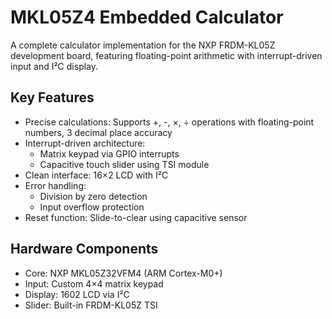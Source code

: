 # MKL05Z4 Embedded Calculator
A complete calculator implementation for the NXP FRDM-KL05Z development board, featuring floating-point arithmetic with interrupt-driven input and I²C display.
## Key Features
- Precise calculations: Supports +, -, ×, ÷ operations with floating-point numbers, 3 decimal place accuracy
- Interrupt-driven architecture:
  - Matrix keypad via GPIO interrupts
  - Capacitive touch slider using TSI module
- Clean interface: 16×2 LCD with I²C
- Error handling:
  - Division by zero detection
  - Input overflow protection
- Reset function: Slide-to-clear using capacitive sensor
## Hardware Components
- Core: NXP MKL05Z32VFM4 (ARM Cortex-M0+)
- Input: Custom 4×4 matrix keypad
- Display: 1602 LCD via I²C
- Slider: Built-in FRDM-KL05Z TSI
